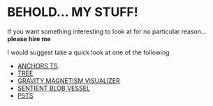 <h1>BEHOLD... MY STUFF!</h1>

If you want something interesting to look at for no particular reason... **please hire me**

I would suggest take a quick look at one of the following 
- [ANCHORS TS](https://github.com/Rio-Lv/anchors_ts). 
- [TREE](https://github.com/Rio-Lv/Tree)
- [GRAVITY MAGNETISM VISUALIZER](https://github.com/Rio-Lv/Gravity-and-Magentism-visualizer)
- [SENTIENT BLOB VESSEL](https://github.com/Rio-Lv/SentientBlobSandbox)
- [P5TS](https://github.com/Rio-Lv/p5ts)




